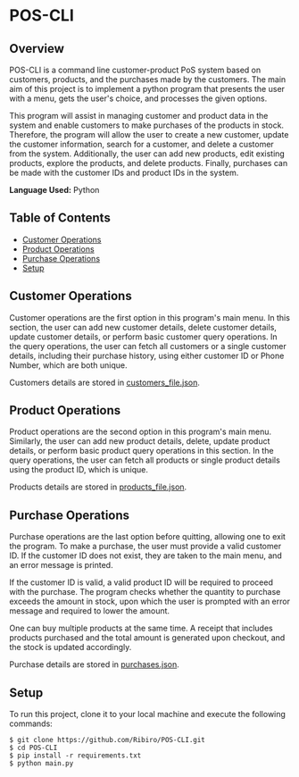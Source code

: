 # POS-CLI
## Overview
POS-CLI is a command line customer-product PoS system based on customers, products, 
and the purchases made by the customers. The main aim of this project is to implement a python program
that presents the user with a menu, gets the user's choice, and processes the given options.

This program will assist in managing customer and product data in the system and enable 
customers to make purchases of the products in stock. Therefore, the program will allow the user 
to create a new customer, update the customer information, search for a customer, and delete a 
customer from the system. Additionally, the user can add new products, edit 
existing products, explore the products, and delete products. Finally, purchases can be made with the 
customer IDs and product IDs in the system.

**Language Used:** Python

## Table of Contents
* [Customer Operations](#customer-operations)
* [Product Operations](#product-operations)
* [Purchase Operations](#purchase-operations)
* [Setup](#setup)

<a name="customer-operations"></a>
## Customer Operations
Customer operations are the first option in this program's main menu. In this section, the user can add
new customer details, delete customer details, update customer details, or perform basic 
customer query operations. In the query operations, the user can fetch all customers or a single
customer details, including their purchase history, using either customer ID or Phone Number, which
are both unique.

Customers details are stored in <a href="https://github.com/Ribiro/POS-CLI/blob/main/Files/customers_file.json">customers_file.json</a>.

<a name="product-operations"></a>
## Product Operations
Product operations are the second option in this program's main menu. Similarly, the user can add
new product details, delete, update product details, or perform basic 
product query operations in this section. In the query operations, the user can fetch all products or single
product details using the product ID, which is unique.

Products details are stored in <a href="https://github.com/Ribiro/POS-CLI/blob/main/Files/products_file.json">products_file.json</a>.

<a name="purchase-operations"></a>
## Purchase Operations
Purchase operations are the last option before quitting, allowing one to exit the program.
To make a purchase, the user must provide a valid customer ID. If the customer ID does not 
exist, they are taken to the main menu, and an error message is printed.

If the customer ID is valid, a valid product ID will be required to proceed with the purchase.
The program checks whether the quantity to purchase exceeds the amount in stock, upon which the user
is prompted with an error message and required to lower the amount.

One can buy multiple products at the same time. A receipt that includes products purchased
and the total amount is generated upon checkout, and the stock is updated accordingly.

Purchase details are stored in <a href="https://github.com/Ribiro/POS-CLI/blob/main/Files/purchases.json">purchases.json</a>.

<a name="setup"></a>
## Setup
To run this project, clone it to your local machine and execute the following commands:

```angular2html
$ git clone https://github.com/Ribiro/POS-CLI.git
$ cd POS-CLI
$ pip install -r requirements.txt
$ python main.py
```

